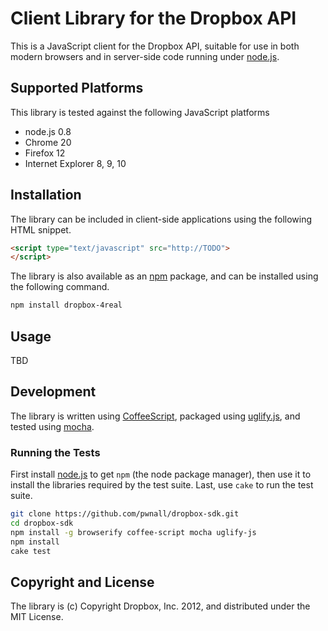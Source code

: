 # Client Library for the Dropbox API

This is a JavaScript client for the Dropbox API, suitable for use in both
modern browsers and in server-side code running under
[node.js](http://nodejs.org/).


## Supported Platforms

This library is tested against the following JavaScript platforms

* node.js 0.8
* Chrome 20
* Firefox 12
* Internet Explorer 8, 9, 10


## Installation

The library can be included in client-side applications using the following
HTML snippet.

```html
<script type="text/javascript" src="http://TODO">
</script>
```

The library is also available as an [npm](http://npmjs.org/) package, and can
be installed using the following command.

```bash
npm install dropbox-4real
```


## Usage

TBD


## Development

The library is written using [CoffeeScript](http://coffeescript.org/), packaged
using [uglify.js](https://github.com/mishoo/UglifyJS/), and tested using
[mocha](http://visionmedia.github.com/mocha/).


### Running the Tests

First install [node.js](http://nodejs.org/#download) to get `npm` (the node
package manager), then use it to install the libraries required by the test
suite. Last, use `cake` to run the test suite.

```bash
git clone https://github.com/pwnall/dropbox-sdk.git
cd dropbox-sdk
npm install -g browserify coffee-script mocha uglify-js
npm install
cake test
```


## Copyright and License

The library is (c) Copyright Dropbox, Inc. 2012, and distributed under the MIT
License.

